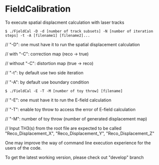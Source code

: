 # FieldCalibration

To execute spatial displacment calculation with laser tracks

```$ ./FieldCal -D -d [number of track subsets] -N [number of iteration steps] -t -A [filename1] [filename2]... ```

// "-D": one must have it to run the spatial displacement calculation

// with "-C": correction map (reco -> true)

// without "-C": distortion map (true -> reco)

// "-t": by default use two side iteration

// "-A": by default use boundary condition


```$ ./FieldCal -E -T -M [number of toy throw] [filename] ```

// "-E": one must have it to run the E-field calculation 

// "-T": enable toy throw to access the error of E-field calculation

// "-M": number of toy throw (number of generated displacement map)

// Input TH3(s) from the root file are expected to be called "Reco_Displacement_X", "Reco_Displacement_Y", "Reco_Displacement_Z"


One may improve the way of command line execution experience for the users of the code.

To get the latest working version, please check out "develop" branch
